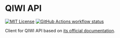 # QIWI API

[![MIT License](https://img.shields.io/badge/license-MIT-blue.svg)](./LICENSE)
[![GitHub Actions workflow status](https://github.com/vorot93/qiwi-rs/workflows/Continuous%20integration/badge.svg)](https://github.com/vorot93/qiwi-rs/actions)

Client for QIWI API based on [its official documentation](https://developer.qiwi.com/ru/qiwi-wallet-personal).
